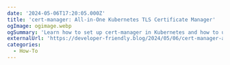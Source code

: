 ```yaml
---
date: '2024-05-06T17:20:05.000Z'
title: 'cert-manager: All-in-One Kubernetes TLS Certificate Manager'
ogImage: ogimage.webp
ogSummary: 'Learn how to set up cert-manager in Kubernetes and how to use TLS certificates with Gateway API and Cilium'
externalUrl: 'https://developer-friendly.blog/2024/05/06/cert-manager-all-in-one-kubernetes-tls-certificate-manager/'
categories:
  - How-To
---
```

